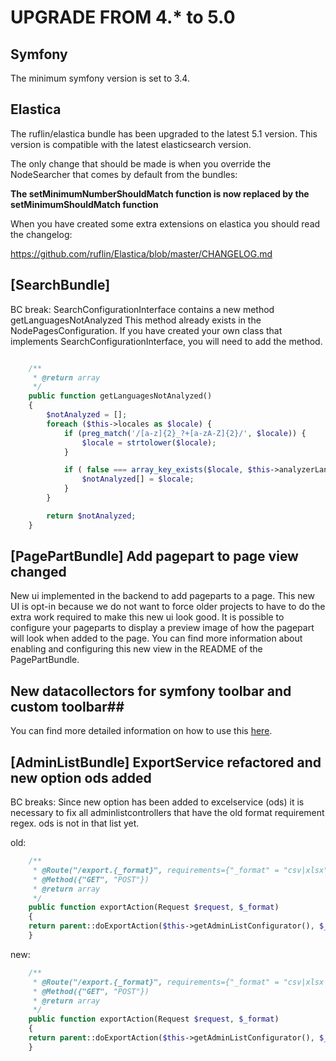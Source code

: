 # UPGRADE FROM 4.* to 5.0

## Symfony

The minimum symfony version is set to 3.4.

## Elastica

The ruflin/elastica bundle has been upgraded to the latest 5.1 version.
This version is compatible with the latest elasticsearch version.

The only change that should be made is when you override the NodeSearcher that comes by default from the bundles:

**The setMinimumNumberShouldMatch function is now replaced by the setMinimumShouldMatch function**

When you have created some extra extensions on elastica you should read the changelog:

https://github.com/ruflin/Elastica/blob/master/CHANGELOG.md


## [SearchBundle]
BC break: SearchConfigurationInterface contains a new method getLanguagesNotAnalyzed
This method already exists in the NodePagesConfiguration. If you have created your own class that implements SearchConfigurationInterface, you will need to add the method.

```php

    /**
     * @return array
     */
    public function getLanguagesNotAnalyzed()
    {
        $notAnalyzed = [];
        foreach ($this->locales as $locale) {
            if (preg_match('/[a-z]{2}_?+[a-zA-Z]{2}/', $locale)) {
                $locale = strtolower($locale);
            }

            if ( false === array_key_exists($locale, $this->analyzerLanguages) ) {
                $notAnalyzed[] = $locale;
            }
        }

        return $notAnalyzed;
    }
```

## [PagePartBundle] Add pagepart to page view changed
New ui implemented in the backend to add pageparts to a
page. This new UI is opt-in because we do not want to force older projects to
have to do the extra work required to make this new ui look good.
It is possible to configure your pageparts to display a preview image of how
the pagepart will look when added to the page. You can find more information
about enabling and configuring this new view in the README of the
PagePartBundle.

## New datacollectors for symfony toolbar and custom toolbar##

You can find more detailed information on how to use this [here](https://github.com/Kunstmaan/KunstmaanAdminBundle/blob/master/Resources/doc/DataCollectors.md).

## [AdminListBundle] ExportService refactored and new option ods added
BC breaks: Since new option has been added to excelservice (ods) it is necessary to fix all adminlistcontrollers that have the old format requirement regex. ods is not in that list yet.

old:
```php
    /**
     * @Route("/export.{_format}", requirements={"_format" = "csv|xlsx"}, name="{{ bundle_name|lower }}_admin_bike_export")
     * @Method({"GET", "POST"})
     * @return array
     */
    public function exportAction(Request $request, $_format)
    {
	return parent::doExportAction($this->getAdminListConfigurator(), $_format, $request);
    }
```

new:
```php
    /**
     * @Route("/export.{_format}", requirements={"_format" = "csv|xlsx|ods"}, name="{{ bundle_name|lower }}_admin_bike_export")
     * @Method({"GET", "POST"})
     * @return array
     */
    public function exportAction(Request $request, $_format)
    {
	return parent::doExportAction($this->getAdminListConfigurator(), $_format, $request);
    }
```
